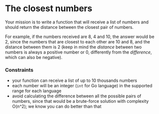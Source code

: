 # The closest numbers

Your mission is to write a function that will receive a list of numbers and should return the distance between the closest pair of numbers.

For example, if the numbers received are 8, 4 and 10, the answer would be 2, since the numbers that are closest to each other are 10 and 8, and the distance between them is 2 (keep in mind the *distance* between two numbers is always a positive number or 0, differently from the *difference*, which can also be negative).

### Constraints

- your function can receive a list of up to 10 thousands numbers
- each number will be an integer (`int` for Go language) in the supported range for each language
- avoid calculating the difference between all the possible pairs of numbers, since that would be a brute-force solution with complexity O(n^2); we know you can do better than that